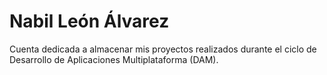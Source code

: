 # Nabil León Álvarez
Cuenta dedicada a almacenar mis proyectos realizados durante el ciclo de Desarrollo de Aplicaciones Multiplataforma (DAM).

